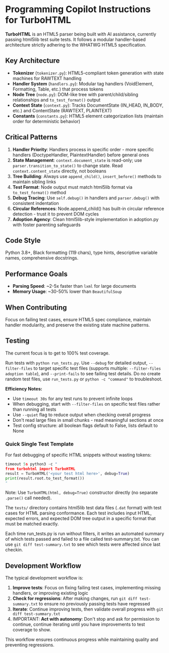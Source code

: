 # Programming Copilot Instructions for TurboHTML

**TurboHTML** is an HTML5 parser being built with AI assistance, currently passing html5lib test suite tests. It follows a modular handler-based architecture strictly adhering to the WHATWG HTML5 specification.

## Key Architecture

- **Tokenizer** (`tokenizer.py`): HTML5-compliant token generation with state machines for RAWTEXT handling
- **Handler System** (`handlers.py`): Modular tag handlers (VoidElement, Formatting, Table, etc.) that process tokens
- **Node Tree** (`node.py`): DOM-like tree with parent/child/sibling relationships and `to_test_format()` output
- **Context State** (`context.py`): Tracks DocumentState (IN_HEAD, IN_BODY, etc.) and ContentState (RAWTEXT, PLAINTEXT)
- **Constants** (`constants.py`): HTML5 element categorization lists (maintain order for deterministic behavior)

## Critical Patterns

1. **Handler Priority**: Handlers process in specific order - more specific handlers (DoctypeHandler, PlaintextHandler) before general ones
2. **State Management**: `context.document_state` is read-only; use `parser.transition_to_state()` to change state. Read `context.content_state` directly, not booleans
3. **Tree Building**: Always use `append_child()`, `insert_before()` methods to maintain sibling links
4. **Test Format**: Node output must match html5lib format via `to_test_format()` method
5. **Debug Tracing**: Use `self.debug()` in handlers and `parser.debug()` with consistent indentation
6. **Circular References**: Node.append_child() has built-in circular reference detection - trust it to prevent DOM cycles
7. **Adoption Agency**: Clean html5lib-style implementation in adoption.py with foster parenting safeguards

## Code Style

Python 3.8+, Black formatting (119 chars), type hints, descriptive variable names, comprehensive docstrings.

## Performance Goals

- **Parsing Speed**: ~2-5x faster than `lxml` for large documents
- **Memory Usage**: ~30-50% lower than `BeautifulSoup`

## When Contributing

Focus on failing test cases, ensure HTML5 spec compliance, maintain handler modularity, and preserve the existing state machine patterns.

## Testing

The current focus is to get to 100% test coverage.

Run tests with `python run_tests.py`. Use `--debug` for detailed output, `--filter-files` to target specific test files (supports multiple: `--filter-files adoption table`), and `--print-fails` to see failing test details. Do no create random test files, use `run_tests.py` or `python -c "command"` to troubleshoot.

**Efficiency Notes:**
- Use `timeout 30s` for any test runs to prevent infinite loops
- When debugging, start with `--filter-files` on specific test files rather than running all tests
- Use `--quiet` flag to reduce output when checking overall progress
- Don't read large files in small chunks - read meaningful sections at once
- Test config structure: all boolean flags default to False, lists default to None

### Quick Single Test Template

For fast debugging of specific HTML snippets without wasting tokens:

```python
timeout 5s python3 -c "
from turbohtml import TurboHTML
result = TurboHTML('<your test html here>', debug=True)
print(result.root.to_test_format())
"
```

Note: Use `TurboHTML(html, debug=True)` constructor directly (no separate `.parse()` call needed).

The `tests/` directory contains html5lib test data files (`.dat` format) with test cases for HTML parsing conformance. Each test includes input HTML, expected errors, and expected DOM tree output in a specific format that must be matched exactly.

Each time run_tests.py is run without filters, it writes an automated summary of which tests passed and failed to a file called test-summary.txt. You can use `git diff test-summary.txt` to see which tests were affected since last checkin.

## Development Workflow

The typical development workflow is:
1. **Improve tests**: Focus on fixing failing test cases, implementing missing handlers, or improving existing logic
2. **Check for regressions**: After making changes, run `git diff test-summary.txt` to ensure no previously passing tests have regressed
3. **Iterate**: Continue improving tests, then validate overall progress with `git diff test-summary.txt`
4. IMPORTANT: **Act with autonomy**: Don't stop and ask for permission to continue, continue iterating until you have improvements to test coverage to show.

This workflow ensures continuous progress while maintaining quality and preventing regressions.
